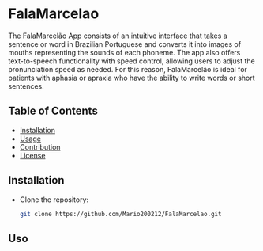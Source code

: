 # FalaMarcelao

The FalaMarcelão App consists of an intuitive interface that takes a sentence or word in Brazilian Portuguese and converts it into images of mouths representing the sounds of each phoneme. The app also offers text-to-speech functionality with speed control, allowing users to adjust the pronunciation speed as needed. For this reason, FalaMarcelão is ideal for patients with aphasia or apraxia who have the ability to write words or short sentences.

## Table of Contents

- [Installation](#installation)
- [Usage](#usage)
- [Contribution](#contribution)
- [License](#license)
  
## Installation
- Clone the repository:
    ```bash
    git clone https://github.com/Mario200212/FalaMarcelao.git
    ```
## Uso
